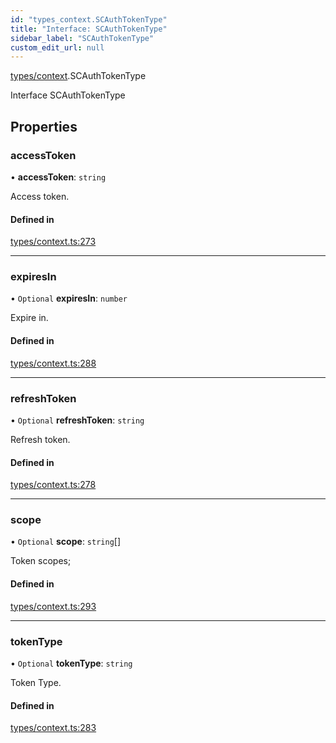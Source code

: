 ```yaml
---
id: "types_context.SCAuthTokenType"
title: "Interface: SCAuthTokenType"
sidebar_label: "SCAuthTokenType"
custom_edit_url: null
---
```


[types/context](../modules/types_context).SCAuthTokenType

Interface SCAuthTokenType

## Properties

### accessToken

• **accessToken**: `string`

Access token.

#### Defined in

[types/context.ts:273](https://github.com/selfcommunity/community-ui/blob/9148e4e/packages/sc-core/src/types/context.ts#L273)

___

### expiresIn

• `Optional` **expiresIn**: `number`

Expire in.

#### Defined in

[types/context.ts:288](https://github.com/selfcommunity/community-ui/blob/9148e4e/packages/sc-core/src/types/context.ts#L288)

___

### refreshToken

• `Optional` **refreshToken**: `string`

Refresh token.

#### Defined in

[types/context.ts:278](https://github.com/selfcommunity/community-ui/blob/9148e4e/packages/sc-core/src/types/context.ts#L278)

___

### scope

• `Optional` **scope**: `string`[]

Token scopes;

#### Defined in

[types/context.ts:293](https://github.com/selfcommunity/community-ui/blob/9148e4e/packages/sc-core/src/types/context.ts#L293)

___

### tokenType

• `Optional` **tokenType**: `string`

Token Type.

#### Defined in

[types/context.ts:283](https://github.com/selfcommunity/community-ui/blob/9148e4e/packages/sc-core/src/types/context.ts#L283)
